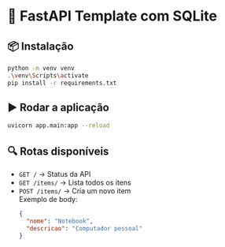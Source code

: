 # 🚀 FastAPI Template com SQLite

## 📦 Instalação
```bash
python -m venv venv
.\venv\Scripts\activate
pip install -r requirements.txt
```

## ▶️ Rodar a aplicação
```bash
uvicorn app.main:app --reload
```

## 🔍 Rotas disponíveis
- `GET /` → Status da API  
- `GET /items/` → Lista todos os itens  
- `POST /items/` → Cria um novo item  
  Exemplo de body:
  ```json
  {
    "nome": "Notebook",
    "descricao": "Computador pessoal"
  }
  ```
